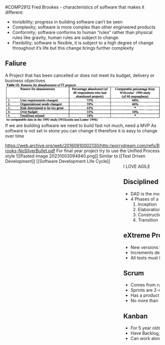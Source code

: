 #COMP2912
Fred Brookes - characteristics of software that makes it different:
- Invisibility; progress in building software can’t be seen
- Complexity; software is more complex than other engineered products
- Conformity; software conforms to human “rules” rather than physical rules like gravity, human rules are subject to change.
- Flexibility; software is flexible, it is subject to a high degree of change throughout it’s life but this change brings further complexity

## Faliure
A Project that has been cancelled or does not meet its budget, delivery or business objectives
![](./Images/Pasted%20image%2020231003092832.png)
If we are building software we need to build fast not much, need a MVP
As software is not set in stone you can change it therefore it is easy to change over time

https://web.archive.org/web/20160910002130/http:/worrydream.com/refs/Brooks-NoSilverBullet.pdf
For final year project try to use the Unified Process style
![[Pasted image 20231003094940.png]]
Similar to [[Test Driven Development]] 
[[Software Development Life Cycle]]
<marquee>I LOVE AGILE  </marguee>
## Disciplined Agile Development
- DAD is the most recent form of the unified process
- 4 Phases of a Unified Process Project
	1. Inception
	2. Elaboration
	3. Construction
	4. Transition

## eXtreme Programming
- New versions built several times a day
- Increments delivered every 2 weeks
- All tests must be run for every build and is only accepted if all tests run correctly

## Scrum
- Comes from rugby
- Sprints are 2-4 weeks
- Has a product backlog which in each sprint you decide which problem needs to be solved
- No more than 7 in a team (8 should be 2 teams of 4)

## Kanban
- For 5 year olds
- Have Backlog, To-do, Doing, Done
- Can work alongside scrum

